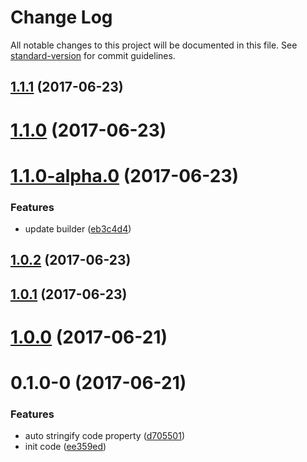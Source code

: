 # Change Log

All notable changes to this project will be documented in this file. See [standard-version](https://github.com/conventional-changelog/standard-version) for commit guidelines.

<a name="1.1.1"></a>
## [1.1.1](https://github.com/jasonChen1982/preact-highlight/compare/v1.1.0...v1.1.1) (2017-06-23)



<a name="1.1.0"></a>
# [1.1.0](https://github.com/jasonChen1982/preact-highlight/compare/v1.1.0-alpha.0...v1.1.0) (2017-06-23)



<a name="1.1.0-alpha.0"></a>
# [1.1.0-alpha.0](https://github.com/jasonChen1982/preact-highlight/compare/v1.0.0...v1.1.0-alpha.0) (2017-06-23)


### Features

* update builder ([eb3c4d4](https://github.com/jasonChen1982/preact-highlight/commit/eb3c4d4))



<a name="1.0.2"></a>
## [1.0.2](https://github.com/jasonChen1982/preact-highlight/compare/v1.0.1...v1.0.2) (2017-06-23)



<a name="1.0.1"></a>
## [1.0.1](https://github.com/jasonChen1982/preact-highlight/compare/v1.0.0...v1.0.1) (2017-06-23)



<a name="1.0.0"></a>
# [1.0.0](https://github.com/jasonChen1982/preact-highlight/compare/v0.1.0-0...v1.0.0) (2017-06-21)



<a name="0.1.0-0"></a>
# 0.1.0-0 (2017-06-21)


### Features

* auto stringify code property ([d705501](https://github.com/jasonChen1982/preact-highlight/commit/d705501))
* init code ([ee359ed](https://github.com/jasonChen1982/preact-highlight/commit/ee359ed))
